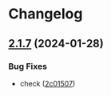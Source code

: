 # Changelog

## [2.1.7](https://github.com/marianfoo/cds-launchpad-plugin/compare/v2.1.6...v2.1.7) (2024-01-28)


### Bug Fixes

* check ([2c01507](https://github.com/marianfoo/cds-launchpad-plugin/commit/2c0150750e4672b3cb27ac05bb047c13f54e3770))
